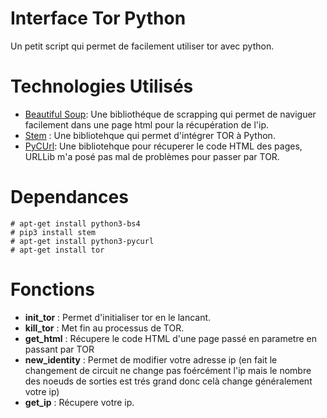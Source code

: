 # Interface Tor Python

Un petit script qui permet de facilement utiliser tor avec python.

# Technologies Utilisés

* [Beautiful Soup](https://www.crummy.com/software/BeautifulSoup/bs4/doc/): Une bibliothéque de scrapping qui permet de naviguer 
facilement dans une page html pour la récupération de l'ip.
* [Stem](https://stem.torproject.org/) : Une bibliotehque qui permet d'intégrer TOR à Python.
* [PyCUrl](http://pycurl.io/): Une bibliotehque pour récuperer le code HTML des pages, URLLib m'a posé pas mal de problèmes pour passer par TOR.

# Dependances

``` 
# apt-get install python3-bs4
# pip3 install stem
# apt-get install python3-pycurl
# apt-get install tor
```

# Fonctions


* **init_tor** : Permet d'initialiser tor en le lancant.
* **kill_tor** : Met fin au processus de TOR.
* **get_html** : Récupere le code HTML d'une page passé en parametre en passant par TOR
* **new_identity** : Permet de modifier votre adresse ip (en fait le changement de circuit ne change pas foércément
                        l'ip mais le nombre des noeuds de sorties est trés grand donc celà change généralement votre ip)
* **get_ip**   : Récupere votre ip.
